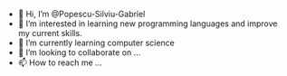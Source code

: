 - 👋 Hi, I’m @Popescu-Silviu-Gabriel
- 👀 I’m interested in learning new programming languages and improve my current skills. 
- 🌱 I’m currently learning computer science 
- 💞️ I’m looking to collaborate on ...
- 📫 How to reach me ...

<!---
Popescu-Silviu-Gabriel/Popescu-Silviu-Gabriel is a ✨ special ✨ repository because its `README.md` (this file) appears on your GitHub profile.
You can click the Preview link to take a look at your changes.
--->
